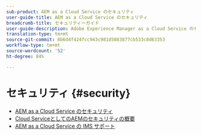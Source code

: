 ```yaml
---
sub-product: AEM as a Cloud Service のセキュリティ
user-guide-title: AEM as a Cloud Service のセキュリティ
breadcrumb-title: セキュリティーガイド
user-guide-description: Adobe Experience Manager as a Cloud Service のセキュリティに関する重要なトピックについて説明します。
translation-type: tm+mt
source-git-commit: 8b6d4f424fcc943c981d5883877cb533c8d63353
workflow-type: tm+mt
source-wordcount: '52'
ht-degree: 84%

---
```



# セキュリティ {#security}

+ [AEM as a Cloud Service のセキュリティ](/help/security/home.md)
+ [Cloud ServiceとしてのAEMのセキュリティの概要](/help/security/cloud-service-security-overview.md)
+ [AEM as a Cloud Service の IMS サポート ](ims-support.md)
